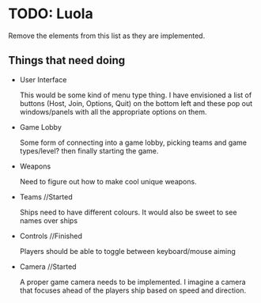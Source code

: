 # TODO: Luola
Remove the elements from this list as they are implemented.

## Things that need doing

- User Interface

  This would be some kind of menu type thing. I have envisioned a list of buttons (Host, Join, Options, Quit) on the bottom left and these pop out windows/panels with all the appropriate options on them.

- Game Lobby

  Some form of connecting into a game lobby, picking teams and game types/level? then finally starting the game.

- Weapons

  Need to figure out how to make cool unique weapons.

- Teams //Started

  Ships need to have different colours. It would also be sweet to see names over ships

- Controls //Finished

  Players should be able to toggle between keyboard/mouse aiming

- Camera //Started

  A proper game camera needs to be implemented. I imagine a camera that focuses ahead of the players ship based on speed and direction.